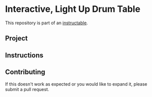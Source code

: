 # Interactive, Light Up Drum Table
This repository is part of an [instructable][instructables].

## Project

## Instructions

## Contributing
If this doesn't work as expected or you would like to expand it, please submit
 a pull request. 

[instructables]: http://instructables.com
